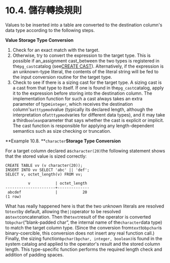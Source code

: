 # 10.4. 儲存轉換規則

Values to be inserted into a table are converted to the destination column's data type according to the following steps.

**Value Storage Type Conversion**

1. Check for an exact match with the target.
2. Otherwise, try to convert the expression to the target type. This is possible if an\_assignment cast\_between the two types is registered in the`pg_cast`catalog \(see[CREATE CAST](https://www.postgresql.org/docs/10/static/sql-createcast.html)\). Alternatively, if the expression is an unknown-type literal, the contents of the literal string will be fed to the input conversion routine for the target type.
3. Check to see if there is a sizing cast for the target type. A sizing cast is a cast from that type to itself. If one is found in the`pg_cast`catalog, apply it to the expression before storing into the destination column. The implementation function for such a cast always takes an extra parameter of type`integer`, which receives the destination column's`atttypmod`value \(typically its declared length, although the interpretation of`atttypmod`varies for different data types\), and it may take a third`boolean`parameter that says whether the cast is explicit or implicit. The cast function is responsible for applying any length-dependent semantics such as size checking or truncation.

**Example 10.8. **`character`**Storage Type Conversion**

For a target column declared as`character(20)`the following statement shows that the stored value is sized correctly:

```text
CREATE TABLE vv (v character(20));
INSERT INTO vv SELECT 'abc' || 'def';
SELECT v, octet_length(v) FROM vv;

          v           | octet_length
----------------------+--------------
 abcdef               |           20
(1 row)
```

What has really happened here is that the two unknown literals are resolved to`text`by default, allowing the`||`operator to be resolved as`text`concatenation. Then the`text`result of the operator is converted to`bpchar`\(“blank-padded char”, the internal name of the`character`data type\) to match the target column type. \(Since the conversion from`text`to`bpchar`is binary-coercible, this conversion does not insert any real function call.\) Finally, the sizing function`bpchar(bpchar, integer, boolean)`is found in the system catalog and applied to the operator's result and the stored column length. This type-specific function performs the required length check and addition of padding spaces.

